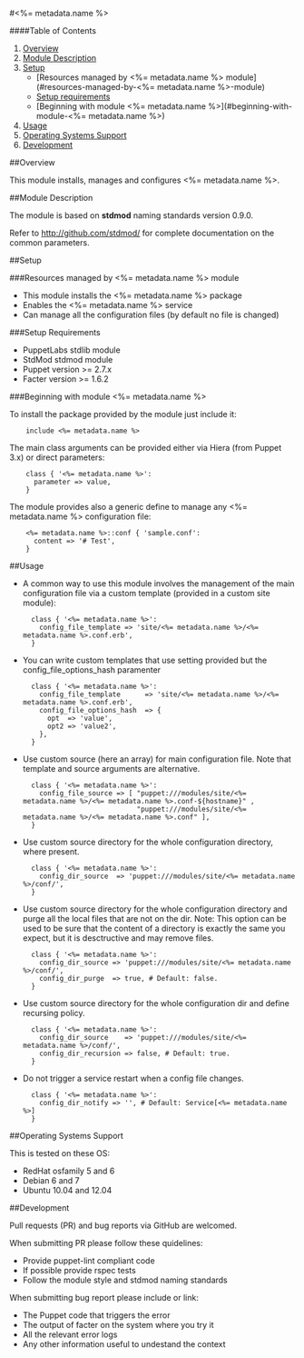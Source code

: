#<%= metadata.name %>

####Table of Contents

1. [Overview](#overview)
2. [Module Description](#module-description)
3. [Setup](#setup)
    * [Resources managed by <%= metadata.name %> module](#resources-managed-by-<%= metadata.name %>-module)
    * [Setup requirements](#setup-requirements)
    * [Beginning with module <%= metadata.name %>](#beginning-with-module-<%= metadata.name %>)
4. [Usage](#usage)
5. [Operating Systems Support](#operating-systems-support)
6. [Development](#development)

##Overview

This module installs, manages and configures <%= metadata.name %>.

##Module Description

The module is based on **stdmod** naming standards version 0.9.0.

Refer to http://github.com/stdmod/ for complete documentation on the common parameters.


##Setup

###Resources managed by <%= metadata.name %> module
* This module installs the <%= metadata.name %> package
* Enables the <%= metadata.name %> service
* Can manage all the configuration files (by default no file is changed)

###Setup Requirements
* PuppetLabs stdlib module
* StdMod stdmod module
* Puppet version >= 2.7.x
* Facter version >= 1.6.2

###Beginning with module <%= metadata.name %>

To install the package provided by the module just include it:

        include <%= metadata.name %>

The main class arguments can be provided either via Hiera (from Puppet 3.x) or direct parameters:

        class { '<%= metadata.name %>':
          parameter => value,
        }

The module provides also a generic define to manage any <%= metadata.name %> configuration file:

        <%= metadata.name %>::conf { 'sample.conf':
          content => '# Test',
        }


##Usage

* A common way to use this module involves the management of the main configuration file via a custom template (provided in a custom site module):

        class { '<%= metadata.name %>':
          config_file_template => 'site/<%= metadata.name %>/<%= metadata.name %>.conf.erb',
        }

* You can write custom templates that use setting provided but the config_file_options_hash paramenter

        class { '<%= metadata.name %>':
          config_file_template      => 'site/<%= metadata.name %>/<%= metadata.name %>.conf.erb',
          config_file_options_hash  => {
            opt  => 'value',
            opt2 => 'value2',
          },
        }

* Use custom source (here an array) for main configuration file. Note that template and source arguments are alternative.

        class { '<%= metadata.name %>':
          config_file_source => [ "puppet:///modules/site/<%= metadata.name %>/<%= metadata.name %>.conf-${hostname}" ,
                                  "puppet:///modules/site/<%= metadata.name %>/<%= metadata.name %>.conf" ],
        }


* Use custom source directory for the whole configuration directory, where present.

        class { '<%= metadata.name %>':
          config_dir_source  => 'puppet:///modules/site/<%= metadata.name %>/conf/',
        }

* Use custom source directory for the whole configuration directory and purge all the local files that are not on the dir.
  Note: This option can be used to be sure that the content of a directory is exactly the same you expect, but it is desctructive and may remove files.

        class { '<%= metadata.name %>':
          config_dir_source => 'puppet:///modules/site/<%= metadata.name %>/conf/',
          config_dir_purge  => true, # Default: false.
        }

* Use custom source directory for the whole configuration dir and define recursing policy.

        class { '<%= metadata.name %>':
          config_dir_source    => 'puppet:///modules/site/<%= metadata.name %>/conf/',
          config_dir_recursion => false, # Default: true.
        }

* Do not trigger a service restart when a config file changes.

        class { '<%= metadata.name %>':
          config_dir_notify => '', # Default: Service[<%= metadata.name %>]
        }


##Operating Systems Support

This is tested on these OS:
- RedHat osfamily 5 and 6
- Debian 6 and 7
- Ubuntu 10.04 and 12.04


##Development

Pull requests (PR) and bug reports via GitHub are welcomed.

When submitting PR please follow these quidelines:
- Provide puppet-lint compliant code
- If possible provide rspec tests
- Follow the module style and stdmod naming standards

When submitting bug report please include or link:
- The Puppet code that triggers the error
- The output of facter on the system where you try it
- All the relevant error logs
- Any other information useful to undestand the context
